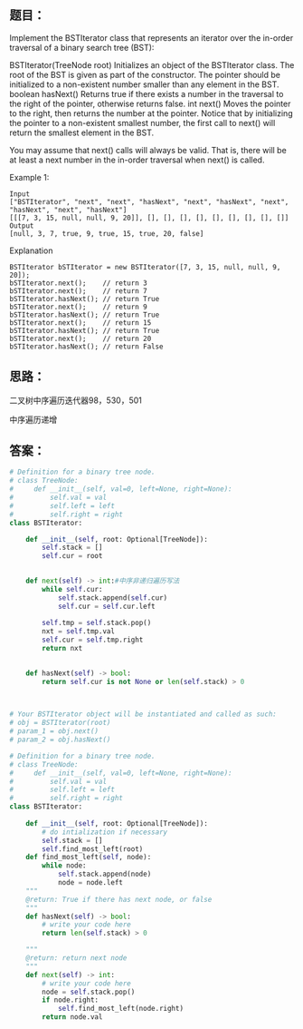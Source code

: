 ## 题目：
Implement the BSTIterator class that represents an iterator over the in-order traversal of a binary search tree (BST):

BSTIterator(TreeNode root) Initializes an object of the BSTIterator class. The root of the BST is given as part of the constructor. The pointer should be initialized to a non-existent number smaller than any element in the BST.
boolean hasNext() Returns true if there exists a number in the traversal to the right of the pointer, otherwise returns false.
int next() Moves the pointer to the right, then returns the number at the pointer.
Notice that by initializing the pointer to a non-existent smallest number, the first call to next() will return the smallest element in the BST.

You may assume that next() calls will always be valid. That is, there will be at least a next number in the in-order traversal when next() is called.

Example 1:
```
Input
["BSTIterator", "next", "next", "hasNext", "next", "hasNext", "next", "hasNext", "next", "hasNext"]
[[[7, 3, 15, null, null, 9, 20]], [], [], [], [], [], [], [], [], []]
Output
[null, 3, 7, true, 9, true, 15, true, 20, false]
```
Explanation
```
BSTIterator bSTIterator = new BSTIterator([7, 3, 15, null, null, 9, 20]);
bSTIterator.next();    // return 3
bSTIterator.next();    // return 7
bSTIterator.hasNext(); // return True
bSTIterator.next();    // return 9
bSTIterator.hasNext(); // return True
bSTIterator.next();    // return 15
bSTIterator.hasNext(); // return True
bSTIterator.next();    // return 20
bSTIterator.hasNext(); // return False
```

## 思路：
二叉树中序遍历迭代器98，530，501

中序遍历递增

## 答案：
```python
# Definition for a binary tree node.
# class TreeNode:
#     def __init__(self, val=0, left=None, right=None):
#         self.val = val
#         self.left = left
#         self.right = right
class BSTIterator:

    def __init__(self, root: Optional[TreeNode]):
        self.stack = []
        self.cur = root
        

    def next(self) -> int:#中序非递归遍历写法
        while self.cur:
            self.stack.append(self.cur)
            self.cur = self.cur.left
            
        self.tmp = self.stack.pop()
        nxt = self.tmp.val
        self.cur = self.tmp.right
        return nxt
        

    def hasNext(self) -> bool:
        return self.cur is not None or len(self.stack) > 0
        


# Your BSTIterator object will be instantiated and called as such:
# obj = BSTIterator(root)
# param_1 = obj.next()
# param_2 = obj.hasNext()

```

```python
# Definition for a binary tree node.
# class TreeNode:
#     def __init__(self, val=0, left=None, right=None):
#         self.val = val
#         self.left = left
#         self.right = right
class BSTIterator:
    
    def __init__(self, root: Optional[TreeNode]):
        # do intialization if necessary
        self.stack = []
        self.find_most_left(root)
    def find_most_left(self, node):
        while node:
            self.stack.append(node)
            node = node.left
    """
    @return: True if there has next node, or false
    """
    def hasNext(self) -> bool:
        # write your code here
        return len(self.stack) > 0

    """
    @return: return next node
    """
    def next(self) -> int:
        # write your code here
        node = self.stack.pop()
        if node.right:
            self.find_most_left(node.right)
        return node.val
    


```


